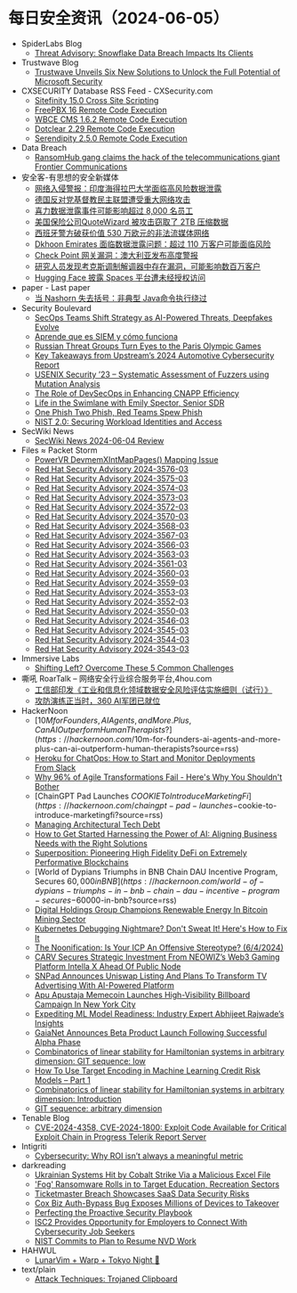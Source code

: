 # 每日安全资讯（2024-06-05）

- SpiderLabs Blog
  - [Threat Advisory: Snowflake Data Breach Impacts Its Clients](https://www.trustwave.com/en-us/resources/blogs/spiderlabs-blog/threat-advisory-snowflake-data-breach-impacts-its-clients/)
- Trustwave Blog
  - [Trustwave Unveils Six New Solutions to Unlock the Full Potential of Microsoft Security](https://www.trustwave.com/en-us/resources/blogs/trustwave-blog/trustwave-unveils-six-new-solutions-to-unlock-the-full-potential-of-microsoft-security/)
- CXSECURITY Database RSS Feed - CXSecurity.com
  - [Sitefinity 15.0 Cross Site Scripting](https://cxsecurity.com/issue/WLB-2024060014)
  - [FreePBX 16 Remote Code Execution](https://cxsecurity.com/issue/WLB-2024060013)
  - [WBCE CMS 1.6.2 Remote Code Execution](https://cxsecurity.com/issue/WLB-2024060012)
  - [Dotclear 2.29 Remote Code Execution](https://cxsecurity.com/issue/WLB-2024060011)
  - [Serendipity 2.5.0 Remote Code Execution](https://cxsecurity.com/issue/WLB-2024060010)
- Data Breach
  - [RansomHub gang claims the hack of the telecommunications giant Frontier Communications](https://securityaffairs.com/164126/data-breach/ransomhub-gang-hacked-frontier-communications.html)
- 安全客-有思想的安全新媒体
  - [网络入侵警报：印度海得拉巴大学面临高风险数据泄露](https://www.anquanke.com/post/id/297056)
  - [德国反对党基督教民主联盟遭受重大网络攻击](https://www.anquanke.com/post/id/297053)
  - [喜力数据泄露事件可能影响超过 8,000 名员工](https://www.anquanke.com/post/id/297050)
  - [美国保险公司QuoteWizard 被攻击窃取了 2TB 压缩数据](https://www.anquanke.com/post/id/297048)
  - [西班牙警方破获价值 530 万欧元的非法流媒体网络](https://www.anquanke.com/post/id/297045)
  - [Dkhoon Emirates 面临数据泄露问题：超过 110 万客户可能面临风险](https://www.anquanke.com/post/id/297042)
  - [Check Point 网关漏洞：澳大利亚发布高度警报](https://www.anquanke.com/post/id/297039)
  - [研究人员发现考克斯调制解调器中存在漏洞，可能影响数百万客户](https://www.anquanke.com/post/id/297035)
  - [Hugging Face 披露 Spaces 平台遭未经授权访问](https://www.anquanke.com/post/id/297032)
- paper - Last paper
  - [当 Nashorn 失去括号：非典型 Java命令执行绕过](https://paper.seebug.org/3173/)
- Security Boulevard
  - [SecOps Teams Shift Strategy as AI-Powered Threats, Deepfakes Evolve](https://securityboulevard.com/2024/06/secops-teams-shift-strategy-as-ai-powered-threats-deepfakes-evolve/)
  - [Aprende que es SIEM y cómo funciona](https://securityboulevard.com/2024/06/aprende-que-es-siem-y-como-funciona/)
  - [Russian Threat Groups Turn Eyes to the Paris Olympic Games](https://securityboulevard.com/2024/06/russian-threat-groups-turn-eyes-to-the-paris-olympic-games/)
  - [Key Takeaways from Upstream’s 2024 Automotive Cybersecurity Report](https://securityboulevard.com/2024/06/key-takeaways-from-upstreams-2024-automotive-cybersecurity-report/)
  - [USENIX Security ’23 – Systematic Assessment of Fuzzers using Mutation Analysis](https://securityboulevard.com/2024/06/usenix-security-23-systematic-assessment-of-fuzzers-using-mutation-analysis/)
  - [The Role of DevSecOps in Enhancing CNAPP Efficiency](https://securityboulevard.com/2024/06/the-role-of-devsecops-in-enhancing-cnapp-efficiency/)
  - [Life in the Swimlane with Emily Spector, Senior SDR](https://securityboulevard.com/2024/06/life-in-the-swimlane-with-emily-spector-senior-sdr/)
  - [One Phish Two Phish, Red Teams Spew Phish](https://securityboulevard.com/2024/06/one-phish-two-phish-red-teams-spew-phish/)
  - [NIST 2.0: Securing Workload Identities and Access](https://securityboulevard.com/2024/06/nist-2-0-securing-workload-identities-and-access/)
- SecWiki News
  - [SecWiki News 2024-06-04 Review](http://www.sec-wiki.com/?2024-06-04)
- Files ≈ Packet Storm
  - [PowerVR DevmemXIntMapPages() Mapping Issue](https://packetstormsecurity.com/files/178928/GS20240604133625.tgz)
  - [Red Hat Security Advisory 2024-3576-03](https://packetstormsecurity.com/files/178927/RHSA-2024-3576-03.txt)
  - [Red Hat Security Advisory 2024-3575-03](https://packetstormsecurity.com/files/178926/RHSA-2024-3575-03.txt)
  - [Red Hat Security Advisory 2024-3574-03](https://packetstormsecurity.com/files/178925/RHSA-2024-3574-03.txt)
  - [Red Hat Security Advisory 2024-3573-03](https://packetstormsecurity.com/files/178924/RHSA-2024-3573-03.txt)
  - [Red Hat Security Advisory 2024-3572-03](https://packetstormsecurity.com/files/178923/RHSA-2024-3572-03.txt)
  - [Red Hat Security Advisory 2024-3570-03](https://packetstormsecurity.com/files/178922/RHSA-2024-3570-03.txt)
  - [Red Hat Security Advisory 2024-3568-03](https://packetstormsecurity.com/files/178921/RHSA-2024-3568-03.txt)
  - [Red Hat Security Advisory 2024-3567-03](https://packetstormsecurity.com/files/178920/RHSA-2024-3567-03.txt)
  - [Red Hat Security Advisory 2024-3566-03](https://packetstormsecurity.com/files/178919/RHSA-2024-3566-03.txt)
  - [Red Hat Security Advisory 2024-3563-03](https://packetstormsecurity.com/files/178918/RHSA-2024-3563-03.txt)
  - [Red Hat Security Advisory 2024-3561-03](https://packetstormsecurity.com/files/178917/RHSA-2024-3561-03.txt)
  - [Red Hat Security Advisory 2024-3560-03](https://packetstormsecurity.com/files/178916/RHSA-2024-3560-03.txt)
  - [Red Hat Security Advisory 2024-3559-03](https://packetstormsecurity.com/files/178915/RHSA-2024-3559-03.txt)
  - [Red Hat Security Advisory 2024-3553-03](https://packetstormsecurity.com/files/178914/RHSA-2024-3553-03.txt)
  - [Red Hat Security Advisory 2024-3552-03](https://packetstormsecurity.com/files/178913/RHSA-2024-3552-03.txt)
  - [Red Hat Security Advisory 2024-3550-03](https://packetstormsecurity.com/files/178912/RHSA-2024-3550-03.txt)
  - [Red Hat Security Advisory 2024-3546-03](https://packetstormsecurity.com/files/178911/RHSA-2024-3546-03.txt)
  - [Red Hat Security Advisory 2024-3545-03](https://packetstormsecurity.com/files/178910/RHSA-2024-3545-03.txt)
  - [Red Hat Security Advisory 2024-3544-03](https://packetstormsecurity.com/files/178909/RHSA-2024-3544-03.txt)
  - [Red Hat Security Advisory 2024-3543-03](https://packetstormsecurity.com/files/178908/RHSA-2024-3543-03.txt)
- Immersive Labs
  - [Shifting Left? Overcome These 5 Common Challenges](https://www.immersivelabs.com/blog/shifting-left-overcome-these-5-common-challenges/)
- 嘶吼 RoarTalk – 网络安全行业综合服务平台,4hou.com
  - [工信部印发《工业和信息化领域数据安全风险评估实施细则（试行）》](https://www.4hou.com/posts/nmMW)
  - [攻防演练正当时，360 AI军团已就位](https://www.4hou.com/posts/onNB)
- HackerNoon
  - [$10M for Founders, AI Agents, and More. Plus, Can AI Outperform Human Therapists?](https://hackernoon.com/$10m-for-founders-ai-agents-and-more-plus-can-ai-outperform-human-therapists?source=rss)
  - [Heroku for ChatOps: How to Start and Monitor Deployments From Slack](https://hackernoon.com/heroku-for-chatops-how-to-start-and-monitor-deployments-from-slack?source=rss)
  - [Why 96% of Agile Transformations Fail - Here's Why You Shouldn't Bother](https://hackernoon.com/why-96percent-of-agile-transformations-fail-heres-why-you-shouldnt-bother?source=rss)
  - [ChainGPT Pad Launches $COOKIE To Introduce MarketingFi](https://hackernoon.com/chaingpt-pad-launches-$cookie-to-introduce-marketingfi?source=rss)
  - [Managing Architectural Tech Debt](https://hackernoon.com/managing-architectural-tech-debt?source=rss)
  - [How to Get Started Harnessing the Power of AI: Aligning Business Needs with the Right Solutions](https://hackernoon.com/how-to-get-started-harnessing-the-power-of-ai-aligning-business-needs-with-the-right-solutions?source=rss)
  - [Superposition: Pioneering High Fidelity DeFi on Extremely Performative Blockchains](https://hackernoon.com/superposition-pioneering-high-fidelity-defi-on-extremely-performative-blockchains?source=rss)
  - [World of Dypians Triumphs in BNB Chain DAU Incentive Program, Secures $60,000 in BNB](https://hackernoon.com/world-of-dypians-triumphs-in-bnb-chain-dau-incentive-program-secures-$60000-in-bnb?source=rss)
  - [Digital Holdings Group Champions Renewable Energy In Bitcoin Mining Sector](https://hackernoon.com/digital-holdings-group-champions-renewable-energy-in-bitcoin-mining-sector?source=rss)
  - [Kubernetes Debugging Nightmare? Don't Sweat It! Here's How to Fix It](https://hackernoon.com/kubernetes-debugging-nightmare-dont-sweat-it-heres-how-to-fix-it?source=rss)
  - [The Noonification: Is Your ICP An Offensive Stereotype? (6/4/2024)](https://hackernoon.com/6-4-2024-noonification?source=rss)
  - [CARV Secures Strategic Investment From NEOWIZ’s Web3 Gaming Platform Intella X Ahead Of Public Node](https://hackernoon.com/carv-secures-strategic-investment-from-neowizs-web3-gaming-platform-intella-x-ahead-of-public-node?source=rss)
  - [SNPad Announces Uniswap Listing And Plans To Transform TV Advertising With AI-Powered Platform](https://hackernoon.com/snpad-announces-uniswap-listing-and-plans-to-transform-tv-advertising-with-ai-powered-platform?source=rss)
  - [Apu Apustaja Memecoin Launches High-Visibility Billboard Campaign In New York City](https://hackernoon.com/apu-apustaja-memecoin-launches-high-visibility-billboard-campaign-in-new-york-city?source=rss)
  - [Expediting ML Model Readiness: Industry Expert Abhijeet Rajwade’s Insights](https://hackernoon.com/expediting-ml-model-readiness-industry-expert-abhijeet-rajwades-insights?source=rss)
  - [GaiaNet Announces Beta Product Launch Following Successful Alpha Phase](https://hackernoon.com/gaianet-announces-beta-product-launch-following-successful-alpha-phase?source=rss)
  - [Combinatorics of linear stability for Hamiltonian systems in arbitrary dimension: GIT sequence: low](https://hackernoon.com/combinatorics-of-linear-stability-for-hamiltonian-systems-in-arbitrary-dimension-git-sequence-low?source=rss)
  - [How To Use Target Encoding in Machine Learning Credit Risk Models – Part 1](https://hackernoon.com/how-to-use-target-encoding-in-machine-learning-credit-risk-models-part-1?source=rss)
  - [Combinatorics of linear stability for Hamiltonian systems in arbitrary dimension: Introduction](https://hackernoon.com/combinatorics-of-linear-stability-for-hamiltonian-systems-in-arbitrary-dimension-introduction?source=rss)
  - [GIT sequence: arbitrary dimension](https://hackernoon.com/git-sequence-arbitrary-dimension?source=rss)
- Tenable Blog
  - [CVE-2024-4358, CVE-2024-1800: Exploit Code Available for Critical Exploit Chain in Progress Telerik Report Server](https://www.tenable.com/blog/cve-2024-4358-cve-2024-1800-exploit-code-available-for-critical-exploit-chain)
- Intigriti
  - [Cybersecurity: Why ROI isn’t always a meaningful metric](https://blog.intigriti.com/2024/06/04/cybersecurity-why-roi-isnt-always-a-meaningful-metric/)
- darkreading
  - [Ukrainian Systems Hit by Cobalt Strike Via a Malicious Excel File](https://www.darkreading.com/cyberattacks-data-breaches/ukrainian-systems-hit-by-cobalt-strike-via-a-malicious-excel-file)
  - ['Fog' Ransomware Rolls in to Target Education, Recreation Sectors](https://www.darkreading.com/threat-intelligence/fog-ransomware-rolls-in-to-target-education-recreation-sectors)
  - [Ticketmaster Breach Showcases SaaS Data Security Risks](https://www.darkreading.com/cloud-security/ticketmaster-breach-showcases-saas-data-security-risks)
  - [Cox Biz Auth-Bypass Bug Exposes Millions of Devices to Takeover](https://www.darkreading.com/application-security/cox-biz-auth-bypass-bug-millions-devices-takeover)
  - [Perfecting the Proactive Security Playbook](https://www.darkreading.com/vulnerabilities-threats/perfecting-proactive-security-playbook)
  - [ISC2 Provides Opportunity for Employers to Connect With Cybersecurity Job Seekers](https://www.darkreading.com/cybersecurity-operations/isc2-provides-opportunity-for-employers-to-connect-with-cybersecurity-job-seekers)
  - [NIST Commits to Plan to Resume NVD Work](https://www.darkreading.com/vulnerabilities-threats/nist-commits-to-plan-resume-nvd-work)
- HAHWUL
  - [LunarVim + Warp + Tokyo Night 🌙](https://www.hahwul.com/2024/06/04/lunarvim-warp-tokyo-night/)
- text/plain
  - [Attack Techniques: Trojaned Clipboard](https://textslashplain.com/2024/06/04/attack-techniques-trojaned-clipboard/)
